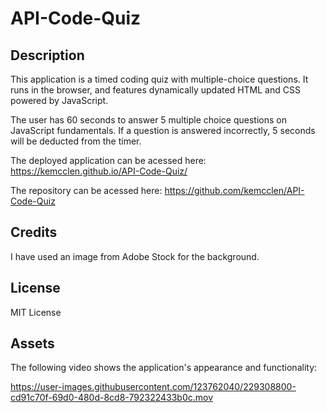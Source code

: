 # API-Code-Quiz

## Description
This application is a timed coding quiz with multiple-choice questions. It runs in the browser, and features dynamically updated HTML and CSS powered by JavaScript. 

The user has 60 seconds to answer 5 multiple choice questions on JavaScript fundamentals. If a question is answered incorrectly, 5 seconds will be deducted from the timer. 

The deployed application can be acessed here: https://kemcclen.github.io/API-Code-Quiz/

The repository can be acessed here: https://github.com/kemcclen/API-Code-Quiz

## Credits
I have used an image from Adobe Stock for the background. 

## License
MIT License

## Assets
The following video shows the application's appearance and functionality:



https://user-images.githubusercontent.com/123762040/229308800-cd91c70f-69d0-480d-8cd8-792322433b0c.mov

